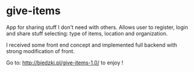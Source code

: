 # give-items
App for sharing stuff I don't need with others.
Allows user to register, login and share stuff selecting: type of items, location and organization.

I received some front end concept and implemented full backend with strong modification of front.

Go to: http://biedzki.pl/give-items-1.0/ to enjoy !

